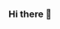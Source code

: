 ### Hi there 👋

<!--
**binaniyash1-hub/binaniyash1-hub** is a ✨ _special_ ✨ repository because its `README.md` (this file) appears on your GitHub profile.

---BEGIN SIGNATURE---2955CB9F04C202C70BFEAB44E856D127A3623093149ECB96E7294F3B9433538038CE428890D2D1E78135991B5172D1F04D66C9160E0001DEAFABAACB22860102---END SIGNATURE---


Here are some ideas to get you started:

- 🔭 I’m currently working on ...
- 🌱 I’m currently learning ...
- 👯 I’m looking to collaborate on ...
- 🤔 I’m looking for help with ...
- 💬 Ask me about ...
- 📫 How to reach me: ...
- 😄 Pronouns: ...
- ⚡ Fun fact: ...
-->
